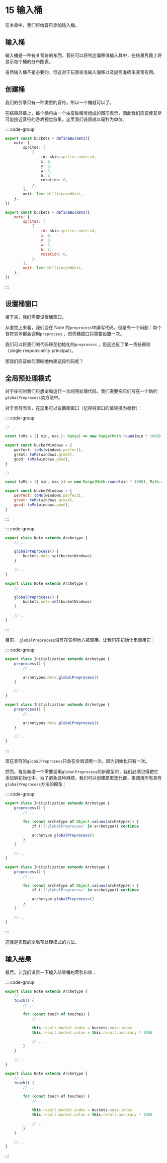 # 15 输入桶

在本章中，我们将给音符添加输入桶。

## 输入桶

输入桶是一种有关音符的东西，音符可以将判定偏移值输入其中，在结果界面上将显示每个桶的分布图表。

虽然输入桶不是必要的，但这对于玩家校准输入偏移以及提高准确率非常有用。

## 创建桶

我们的引擎只有一种类型的音符，所以一个桶就可以了。

在结果屏幕上，每个桶将由一个由皮肤精灵组成的图形表示，因此我们应该使其尽可能接近音符的游戏视觉效果。这里我们设置成以毫秒为单位。

::: code-group

```TypeScript
export const buckets = defineBuckets({
    note: {
        sprites: [
            {
                id: skin.sprites.note.id,
                x: 0,
                y: 0,
                w: 2,
                h: 2,
                rotation: 0,
            },
        ],
        unit: Text.MillisecondUnit,
    },
})
```

```JavaScript
export const buckets = defineBuckets({
    note: {
        sprites: [
            {
                id: skin.sprites.note.id,
                x: 0,
                y: 0,
                w: 2,
                h: 2,
                rotation: 0,
            },
        ],
        unit: Text.MillisecondUnit,
    },
})
```

:::

## 设置桶窗口

接下来，我们需要设置桶窗口。

从直觉上来看，我们会在 Note 的`preprocess`中编写代码。但是有一个问题：每个音符实体都会调用`preprocess` ，然而桶窗口只需要设置一次。

我们可以将我们的代码移至初始化的`preprocess` ，但这违反了单一责任原则（single responsibility principal）。

那我们应该如何清晰地构建这段代码呢？

## 全局预处理模式

对于任何的我们只想全局运行一次的预处理代码，我们需要把它们写在一个新的`globalPreprocess`类方法中。

对于音符而言，在这里可以设置桶窗口（记得将窗口的值转换为毫秒）：

::: code-group

```TypeScript
// ...

const toMs = ({ min, max }: Range) => new Range(Math.round(min * 1000), Math.round(max * 1000))

export const bucketWindows = {
    perfect: toMs(windows.perfect),
    great: toMs(windows.great),
    good: toMs(windows.good),
}
```

```JavaScript
// ...

const toMs = ({ min, max }) => new Range(Math.round(min * 1000), Math.round(max * 1000))

export const bucketWindows = {
    perfect: toMs(windows.perfect),
    great: toMs(windows.great),
    good: toMs(windows.good),
}
```

:::

::: code-group

```TypeScript
export class Note extends Archetype {
    // ...

    globalPreprocess() {
        buckets.note.set(bucketWindows)
    }

    // ...
}
```

```JavaScript
export class Note extends Archetype {
    // ...

    globalPreprocess() {
        buckets.note.set(bucketWindows)
    }

    // ...
}
```

:::

目前， `globalPreprocess`没有在任何地方被调用。让我们在初始化里调用它：

::: code-group

```TypeScript
export class Initialization extends Archetype {
    preprocess() {
        // ...

        archetypes.Note.globalPreprocess()
    }

    // ...
}
```

```JavaScript
export class Initialization extends Archetype {
    preprocess() {
        // ...

        archetypes.Note.globalPreprocess()
    }

    // ...
}
```

:::

现在音符的`globalPreprocess`只会在全局调用一次，因为初始化只有一次。

然而，每当新增一个需要调用`globalPreprocess`的新原型时，我们必须记得把它添加到初始化中。为了避免这种麻烦，我们可以创建原型迭代器，来调用所有具有`globalPreprocess`方法的原型：

::: code-group

```TypeScript
export class Initialization extends Archetype {
    preprocess() {
        // ...

        for (const archetype of Object.values(archetypes)) {
            if (!('globalPreprocess' in archetype)) continue

            archetype.globalPreprocess()
        }
    }

    // ...
}
```

```JavaScript
export class Initialization extends Archetype {
    preprocess() {
        // ...

        for (const archetype of Object.values(archetypes)) {
            if (!('globalPreprocess' in archetype)) continue

            archetype.globalPreprocess()
        }
    }

    // ...
}
```

:::

这就是实现的全局预处理模式的方法。

## 输入结果

最后，让我们设置一下输入结果桶的索引和值：

::: code-group

```TypeScript
export class Note extends Archetype {
    // ...
    touch() {
        // ...

        for (const touch of touches) {
            // ...

            this.result.bucket.index = buckets.note.index
            this.result.bucket.value = this.result.accuracy * 1000

            // ...
        }
    }

    // ...
}
```

```JavaScript
export class Note extends Archetype {
    // ...
    touch() {
        // ...

        for (const touch of touches) {
            // ...

            this.result.bucket.index = buckets.note.index
            this.result.bucket.value = this.result.accuracy * 1000

            // ...
        }
    }

    // ...
}
```

:::
